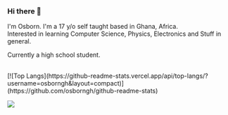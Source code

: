 ### Hi there 👋

I'm Osborn. I'm a 17 y/o self taught based in Ghana, Africa.      
Interested in learning Computer Science, Physics, Electronics and Stuff in general.

Currently a high school student.

<br>
[![Top Langs](https://github-readme-stats.vercel.app/api/top-langs/?username=osborngh&layout=compact)](https://github.com/osborngh/github-readme-stats)

![](https://komarev.com/ghpvc/?username=osborngh)
